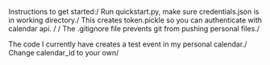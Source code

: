 Instructions to get started:/
Run quickstart.py, make sure credentials.json is in working directory./
This creates token.pickle so you can authenticate with calendar api. /
/
The .gitignore file prevents git from pushing personal files./

The code I currently have creates a test event in my personal calendar./
Change calendar_id to your own/
